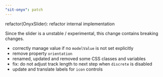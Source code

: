 ```yaml
---
"sit-onyx": patch
---
```


refactor(OnyxSlider): refactor internal implementation

Since the slider is a unstable / experimental, this change contains breaking changes.

- correctly manage value if no `modelValue` is not set explicitly
- remove property `orientation`
- renamed, updated and removed some CSS classes and variables
- fix: do not adjust track length to next step when `discrete` is disabled
- update and translate labels for `icon` controls
